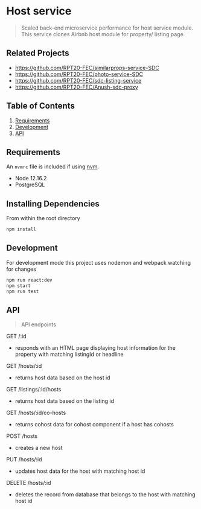 # Host service

> Scaled back-end microservice performance for host service module. This service clones Airbnb host module for property/ listing page.

## Related Projects

  - https://github.com/RPT20-FEC/similarprops-service-SDC
  - https://github.com/RPT20-FEC/photo-service-SDC
  - https://github.com/RPT20-FEC/sdc-listing-service
  - https://github.com/RPT20-FEC/Anush-sdc-proxy

## Table of Contents

1. [Requirements](#requirements)
1. [Development](#development)
1. [API](#API)


## Requirements

An `nvmrc` file is included if using [nvm](https://github.com/creationix/nvm).

- Node 12.16.2
- PostgreSQL

## Installing Dependencies

From within the root directory

```sh
npm install
```

## Development

For development mode this project uses nodemon and webpack watching for changes

```sh
npm run react:dev
npm start
npm run test 
```

## API

> API endpoints

GET  /:id
- responds with an HTML page displaying host information for the property with matching listingId or headline

GET  /hosts/:id
- returns host data based on the host id

GET  /listings/:id/hosts
- returns host data based on the listing id

GET  /hosts/:id/co-hosts
- returns cohost data for cohost component if a host has cohosts

POST  /hosts
- creates a new host

PUT  /hosts/:id
- updates host data for the host with matching host id

DELETE  /hosts/:id
- deletes the record from database that belongs to the host with matching host id

